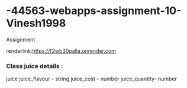 # -44563-webapps-assignment-10-Vinesh1998
Assignment


renderlink:https://f2wb30palla.onrender.com


### Class juice details :
juice
juice_flavour - string
juice_cost - number
juice_quantity- number

